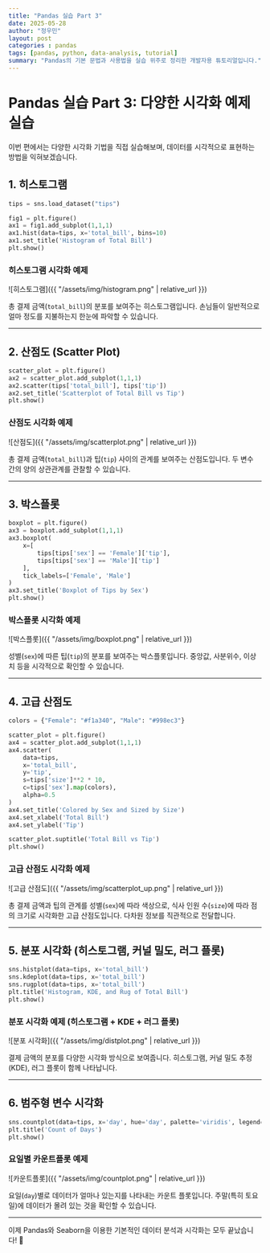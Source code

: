 ```yaml
---
title: "Pandas 실습 Part 3"
date: 2025-05-28
author: "정우민"
layout: post
categories : pandas
tags: [pandas, python, data-analysis, tutorial]
summary: "Pandas의 기본 문법과 사용법을 실습 위주로 정리한 개발자용 튜토리얼입니다."
---
```

# Pandas 실습 Part 3: 다양한 시각화 예제 실습

이번 편에서는 다양한 시각화 기법을 직접 실습해보며, 데이터를 시각적으로 표현하는 방법을 익혀보겠습니다.

## 1. 히스토그램

```python
tips = sns.load_dataset("tips")

fig1 = plt.figure()
ax1 = fig1.add_subplot(1,1,1)
ax1.hist(data=tips, x='total_bill', bins=10)
ax1.set_title('Histogram of Total Bill')
plt.show()
```

### 히스토그램 시각화 예제
![히스토그램]({{ "/assets/img/histogram.png" | relative_url }})

총 결제 금액(`total_bill`)의 분포를 보여주는 히스토그램입니다. 손님들이 일반적으로 얼마 정도를 지불하는지 한눈에 파악할 수 있습니다.

---

## 2. 산점도 (Scatter Plot)

```python
scatter_plot = plt.figure()
ax2 = scatter_plot.add_subplot(1,1,1)
ax2.scatter(tips['total_bill'], tips['tip'])
ax2.set_title('Scatterplot of Total Bill vs Tip')
plt.show()
```

### 산점도 시각화 예제
![산점도]({{ "/assets/img/scatterplot.png" | relative_url }})

총 결제 금액(`total_bill`)과 팁(`tip`) 사이의 관계를 보여주는 산점도입니다. 두 변수 간의 양의 상관관계를 관찰할 수 있습니다.

---

## 3. 박스플롯

```python
boxplot = plt.figure()
ax3 = boxplot.add_subplot(1,1,1)
ax3.boxplot(
    x=[
        tips[tips['sex'] == 'Female']['tip'],
        tips[tips['sex'] == 'Male']['tip']
    ],
    tick_labels=['Female', 'Male']
)
ax3.set_title('Boxplot of Tips by Sex')
plt.show()
```

### 박스플롯 시각화 예제
![박스플롯]({{ "/assets/img/boxplot.png" | relative_url }})


성별(`sex`)에 따른 팁(`tip`)의 분포를 보여주는 박스플롯입니다. 중앙값, 사분위수, 이상치 등을 시각적으로 확인할 수 있습니다.

---

## 4. 고급 산점도

```python
colors = {"Female": "#f1a340", "Male": "#998ec3"}

scatter_plot = plt.figure()
ax4 = scatter_plot.add_subplot(1,1,1)
ax4.scatter(
    data=tips,
    x='total_bill',
    y='tip',
    s=tips['size']**2 * 10,
    c=tips['sex'].map(colors),
    alpha=0.5
)
ax4.set_title('Colored by Sex and Sized by Size')
ax4.set_xlabel('Total Bill')
ax4.set_ylabel('Tip')

scatter_plot.suptitle('Total Bill vs Tip')
plt.show()
```

### 고급 산점도 시각화 예제
![고급 산점도]({{ "/assets/img/scatterplot_up.png" | relative_url }})


총 결제 금액과 팁의 관계를 성별(`sex`)에 따라 색상으로, 식사 인원 수(`size`)에 따라 점의 크기로 시각화한 고급 산점도입니다. 다차원 정보를 직관적으로 전달합니다.

---

## 5. 분포 시각화 (히스토그램, 커널 밀도, 러그 플롯)

```python
sns.histplot(data=tips, x='total_bill')
sns.kdeplot(data=tips, x='total_bill')
sns.rugplot(data=tips, x='total_bill')
plt.title('Histogram, KDE, and Rug of Total Bill')
plt.show()
```

### 분포 시각화 예제 (히스토그램 + KDE + 러그 플롯)
![분포 시각화]({{ "/assets/img/distplot.png" | relative_url }})


결제 금액의 분포를 다양한 시각화 방식으로 보여줍니다. 히스토그램, 커널 밀도 추정(KDE), 러그 플롯이 함께 나타납니다.

---

## 6. 범주형 변수 시각화

```python
sns.countplot(data=tips, x='day', hue='day', palette='viridis', legend=False)
plt.title('Count of Days')
plt.show()
```

### 요일별 카운트플롯 예제
![카운트플롯]({{ "/assets/img/countplot.png" | relative_url }})


요일(`day`)별로 데이터가 얼마나 있는지를 나타내는 카운트 플롯입니다. 주말(특히 토요일)에 데이터가 몰려 있는 것을 확인할 수 있습니다.

---

이제 Pandas와 Seaborn을 이용한 기본적인 데이터 분석과 시각화는 모두 끝났습니다! 🎉
